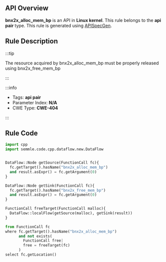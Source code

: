 ---
---


## API Overview
**bnx2x_alloc_mem_bp** is an API in **Linux kernel**. This rule belongs to the **api pair** type. This rule is generated using [APISpecGen](../../tools/APISpecGen).
## Rule Description

:::tip

The resource acquired by bnx2x_alloc_mem_bp must be properly released using bnx2x_free_mem_bp

:::

:::info

- Tags: **api pair**
- Parameter Index: **N/A**
- CWE Type: **CWE-404**

:::

## Rule Code
```python
import cpp
import semmle.code.cpp.dataflow.new.DataFlow


DataFlow::Node getSource(FunctionCall fc){
  fc.getTarget().hasName("bnx2x_alloc_mem_bp")
  and result.asExpr() = fc.getArgument(0)
}

DataFlow::Node getSink(FunctionCall fc){
  fc.getTarget().hasName("bnx2x_free_mem_bp")
  and result.asExpr() = fc.getArgument(0)
}

FunctionCall freeTarget(FunctionCall malloc){
  DataFlow::localFlow(getSource(malloc), getSink(result))
}

from FunctionCall fc
where fc.getTarget().hasName("bnx2x_alloc_mem_bp")
      and not exists(
        FunctionCall free| 
        free = freeTarget(fc)
      )
select fc.getLocation()

    
```